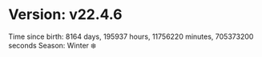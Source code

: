 # Version: v22.4.6
Time since birth: 8164 days, 195937 hours, 11756220 minutes, 705373200 seconds
Season: Winter ❄️
